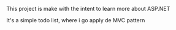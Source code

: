 
This project is make with the intent to learn more about ASP.NET

It's a simple todo list, where i go apply de MVC pattern
